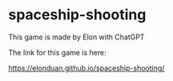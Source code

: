 # spaceship-shooting

This game is made by Elon with ChatGPT

The link for this game is here:

https://elonduan.github.io/spaceship-shooting/
